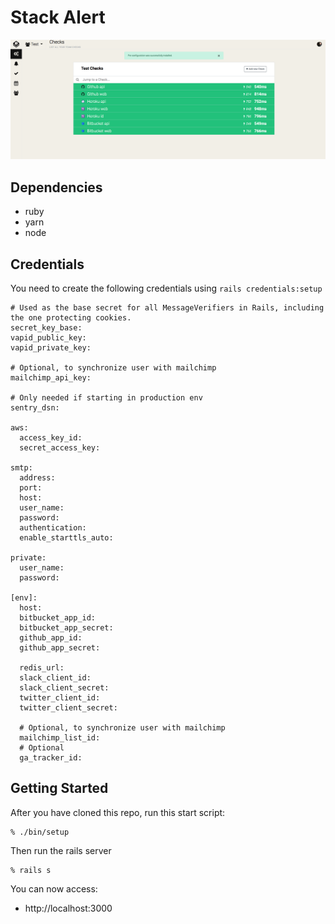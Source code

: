 # Stack Alert

![Stack Alert](https://github.com/stackalert/stackalert/raw/master/screenshot.png)

## Dependencies

- ruby
- yarn
- node

## Credentials

You need to create the following credentials using `rails credentials:setup`

```
# Used as the base secret for all MessageVerifiers in Rails, including the one protecting cookies.
secret_key_base:
vapid_public_key:
vapid_private_key:

# Optional, to synchronize user with mailchimp
mailchimp_api_key:

# Only needed if starting in production env
sentry_dsn:

aws:
  access_key_id:
  secret_access_key:

smtp:
  address:
  port:
  host:
  user_name:
  password:
  authentication:
  enable_starttls_auto:

private:
  user_name:
  password:

[env]:
  host:
  bitbucket_app_id:
  bitbucket_app_secret:
  github_app_id:
  github_app_secret:

  redis_url:
  slack_client_id:
  slack_client_secret:
  twitter_client_id:
  twitter_client_secret:

  # Optional, to synchronize user with mailchimp
  mailchimp_list_id:
  # Optional
  ga_tracker_id:
```

## Getting Started

After you have cloned this repo, run this start script:

    % ./bin/setup

Then run the rails server

    % rails s

You can now access:

* http://localhost:3000
